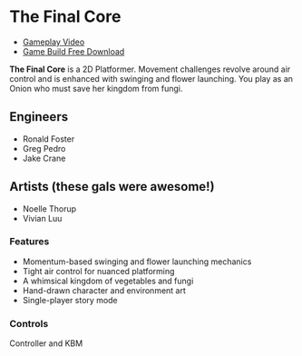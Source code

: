 # The Final Core
* [Gameplay Video](https://youtu.be/vrCWAv1gTOs)
* [Game Build Free Download](https://drive.google.com/file/d/1Irgz2SGTXpeqmYofv8HoJJxqxnS1_LLq/view?usp=sharing)

**The Final Core** is a 2D Platformer. Movement challenges revolve around air control and is enhanced with swinging and flower launching. You play as an Onion who must save her kingdom from fungi.

## Engineers
* Ronald Foster
* Greg Pedro
* Jake Crane
## Artists (these gals were awesome!)
* Noelle Thorup
* Vivian Luu

### Features
- Momentum-based swinging and flower launching mechanics
- Tight air control for nuanced platforming
- A whimsical kingdom of vegetables and fungi
- Hand-drawn character and environment art
- Single-player story mode

### Controls
Controller and KBM
